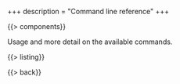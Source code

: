 +++
description = "Command line reference"
+++

{{> components}}

Usage and more detail on the available commands.

{{> listing}}

{{> back}}
